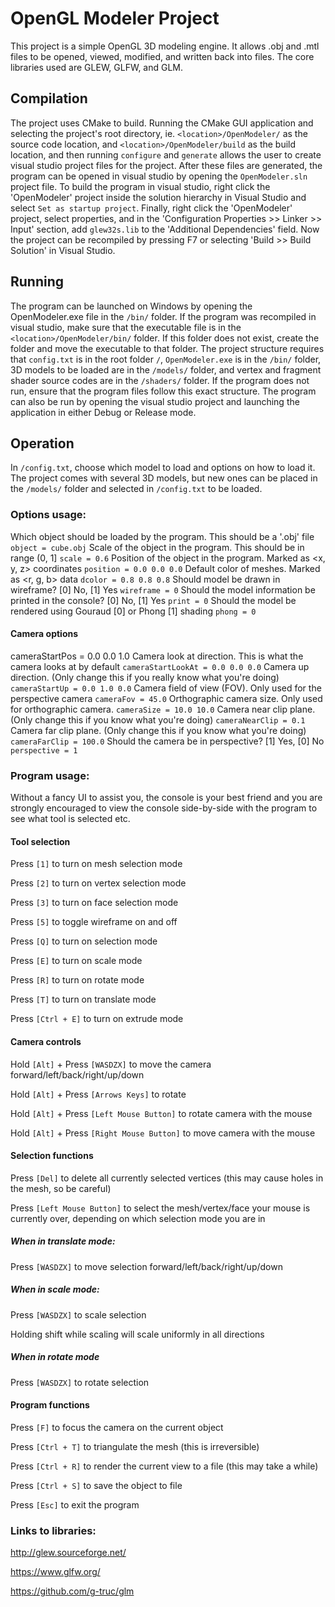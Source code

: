 # OpenGL Modeler Project
This project is a simple OpenGL 3D modeling engine. 
It allows .obj and .mtl files to be opened, viewed, modified, and written back into files. 
The core libraries used are GLEW, GLFW, and GLM.

## Compilation
The project uses CMake to build. 
Running the CMake GUI application and selecting the project's root directory, ie. `<location>/OpenModeler/` 
as the source code location, and `<location>/OpenModeler/build` as the build location, 
and then running `configure` and `generate` allows the user to create visual studio project files for the project. 
After these files are generated, the program can be opened in visual studio by opening the `OpenModeler.sln` project file. 
To build the program in visual studio, right click the 'OpenModeler' project inside the 
solution hierarchy in Visual Studio and select `Set as startup project`. 
Finally, right click the 'OpenModeler' project, select properties, 
and in the 'Configuration Properties >> Linker >> Input' section, add `glew32s.lib` to the 'Additional Dependencies' field. 
Now the project can be recompiled by pressing F7 or selecting 'Build >> Build Solution' in Visual Studio.

## Running
The program can be launched on Windows by opening the OpenModeler.exe file in the `/bin/` folder. 
If the program was recompiled in visual studio, make sure that the executable file is in the `<location>/OpenModeler/bin/` folder. 
If this folder does not exist, create the folder and move the executable to that folder. 
The project structure requires that `config.txt` is in the root folder `/`, `OpenModeler.exe` is in the `/bin/` folder, 
3D models to be loaded are in the `/models/` folder, and vertex and fragment shader source codes are in the `/shaders/` folder. 
If the program does not run, ensure that the program files follow this exact structure.
The program can also be run by opening the visual studio project and launching the application in either Debug or Release mode.

## Operation
In `/config.txt`, choose which model to load and options on how to load it. 
The project comes with several 3D models, but new ones can be placed in the `/models/` folder and selected in `/config.txt` to be loaded.

### Options usage:
Which object should be loaded by the program. This should be a '.obj' file
`object = cube.obj`
Scale of the object in the program. This should be in range (0, 1]
`scale = 0.6`
Position of the object in the program. Marked as <x, y, z> coordinates
`position = 0.0 0.0 0.0`
Default color of meshes. Marked as <r, g, b> data
`dcolor = 0.8 0.8 0.8`
Should model be drawn in wireframe? [0] No, [1] Yes
`wireframe = 0`
Should the model information be printed in the console? [0] No, [1] Yes
`print = 0`
Should the model be rendered using Gouraud [0] or Phong [1] shading
`phong = 0`
#### Camera options
cameraStartPos = 0.0 0.0 1.0
Camera look at direction. This is what the camera looks at by default
`cameraStartLookAt = 0.0 0.0 0.0`
Camera up direction. (Only change this if you really know what you're doing)
`cameraStartUp = 0.0 1.0 0.0`
Camera field of view (FOV). Only used for the perspective camera
`cameraFov = 45.0`
Orthographic camera size. Only used for orthographic camera.
`cameraSize = 10.0 10.0`
Camera near clip plane. (Only change this if you know what you're doing)
`cameraNearClip = 0.1`
Camera far clip plane. (Only change this if you know what you're doing)
`cameraFarClip = 100.0`
Should the camera be in perspective? [1] Yes, [0] No
`perspective = 1`

### Program usage:
Without a fancy UI to assist you, the console is your best friend and you 
are strongly encouraged to view the console side-by-side with the program to see what tool is selected etc.

#### Tool selection
Press `[1]` to turn on mesh selection mode 

Press `[2]` to turn on vertex selection mode

Press `[3]` to turn on face selection mode

Press `[5]` to toggle wireframe on and off


Press `[Q]` to turn on selection mode

Press `[E]` to turn on scale mode

Press `[R]` to turn on rotate mode

Press `[T]` to turn on translate mode

Press `[Ctrl + E]` to turn on extrude mode


#### Camera controls
Hold `[Alt]` + Press `[WASDZX]` to move the camera forward/left/back/right/up/down

Hold `[Alt]` + Press `[Arrows Keys]` to rotate 

Hold `[Alt]` + Press `[Left Mouse Button]` to rotate camera with the mouse

Hold `[Alt]` + Press `[Right Mouse Button]` to move camera with the mouse


#### Selection functions
Press `[Del]` to delete all currently selected vertices (this may cause holes in the mesh, so be careful)

Press `[Left Mouse Button]` to select the mesh/vertex/face your mouse is currently over, depending on which selection mode you are in

##### When in translate mode:
Press `[WASDZX]` to move selection forward/left/back/right/up/down

##### When in scale mode:
Press `[WASDZX]` to scale selection

Holding shift while scaling will scale uniformly in all directions

##### When in rotate mode
Press `[WASDZX]` to rotate selection

#### Program functions

Press `[F]` to focus the camera on the current object

Press `[Ctrl + T]` to triangulate the mesh (this is irreversible)

Press `[Ctrl + R]` to render the current view to a file (this may take a while)

Press `[Ctrl + S]` to save the object to file

Press `[Esc]` to exit the program

### Links to libraries:
http://glew.sourceforge.net/

https://www.glfw.org/

https://github.com/g-truc/glm